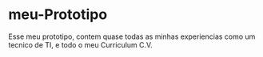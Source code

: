 # meu-Prototipo
Esse meu prototipo, contem quase todas as minhas experiencias como um tecnico de TI,  e todo o meu Curriculum C.V.
